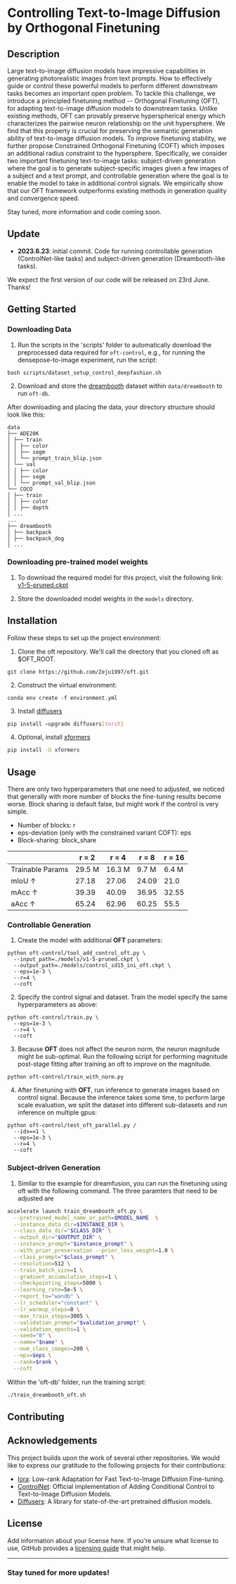 # Controlling Text-to-Image Diffusion by Orthogonal Finetuning

## Description

Large text-to-image diffusion models have impressive capabilities in generating photorealistic images from text prompts. How to effectively guide or control these powerful models to perform different downstream tasks becomes an important open problem. To tackle this challenge, we introduce a principled finetuning method -- Orthogonal Finetuning (OFT), for adapting text-to-image diffusion models to downstream tasks. Unlike existing methods, OFT can provably preserve hyperspherical energy which characterizes the pairwise neuron relationship on the unit hypersphere. We find that this property is crucial for preserving the semantic generation ability of text-to-image diffusion models. To improve finetuning stability, we further propose Constrained Orthogonal Finetuning (COFT) which imposes an additional radius constraint to the hypersphere. Specifically, we consider two important finetuning text-to-image tasks: subject-driven generation where the goal is to generate subject-specific images given a few images of a subject and a text prompt, and controllable generation where the goal is to enable the model to take in additional control signals. We empirically show that our OFT framework outperforms existing methods in generation quality and convergence speed.

Stay tuned, more information and code coming soon.


## Update
- **2023.6.23**: initial commit. Code for running controllable generation (ControlNet-like tasks) and subject-driven generation (Dreambooth-like tasks).

We expect the first version of our code will be released on 23rd June. Thanks!



## Getting Started

### Downloading Data

1. Run the scripts in the 'scripts' folder to automatically download the preprocessed data required for `oft-control`, e.g., for running the densepose-to-image experiment, run the script:
```console
bash scripts/dataset_setup_control_deepfashion.sh
```

2. Download and store the [dreambooth](https://github.com/google/dreambooth) dataset within `data/dreambooth` to run `oft-db`.

After downloading and placing the data, your directory structure should look like this:
```
data
├── ADE20K
│ ├── train
│ │ ├── color
│ │ ├── segm
│ │ └── prompt_train_blip.json
│ └── val
│ │ ├── color
│ │ ├── segm
│ │ └── prompt_val_blip.json
└── COCO
│ ├── train
│ │ ├── color
│ │ ├── depth
│ ...
...
├── dreambooth
│ ├── backpack
│ ├── backpack_dog
│ ...
```

### Downloading pre-trained model weights

1. To download the required model for this project, visit the following link: [v1-5-pruned.ckpt](https://huggingface.co/runwayml/stable-diffusion-v1-5/tree/main)

2. Store the downloaded model weights in the `models` directory.


## Installation

Follow these steps to set up the project environment:

1. Clone the oft repository. We'll call the directory that you cloned oft as $OFT_ROOT.
```console
git clone https://github.com/Zeju1997/oft.git
```

2. Construct the virtual environment:
```console
conda env create -f environment.yml
```

3. Install [diffusers](https://github.com/huggingface/diffusers)
```bash
pip install –upgrade diffusers[torch]
```

4. Optional, install [xformers](https://github.com/facebookresearch/xformers) 
```bash
pip install -U xformers
```

## Usage

There are only two hyperparameters that one need to adjusted, we noticed that generally with more number of blocks the fine-tuning results become worse. Block sharing is default false, but might work if the control is very simple.
- Number of blocks: r
- eps-deviation (only with the constrained variant COFT): eps
- Block-sharing: block_share

|                   | r = 2   | r = 4   | r = 8   | r = 16  |
|-------------------|---------|---------|---------|---------|
| Trainable Params  | 29.5 M  | 16.3 M  | 9.7 M   | 6.4 M   |
| mIoU ↑            | 27.18   | 27.06   | 24.09   | 21.0    |
| mAcc ↑            | 39.39   | 40.09   | 36.95   | 32.55   |
| aAcc ↑            | 65.24   | 62.96   | 60.25   | 55.5    |


### Controllable Generation

1. Create the model with additional **OFT** parameters:
```console
python oft-control/tool_add_control_oft.py \
  --input_path=./models/v1-5-pruned.ckpt \
  --output_path=./models/control_sd15_ini_oft.ckpt \
  --eps=1e-3 \
  --r=4 \
  --coft
```
2. Specify the control signal and dataset. Train the model specify the same hyperparameters as above:
```console
python oft-control/train.py \
  --eps=1e-3 \
  --r=4 \
  --coft
```
3. Because **OFT** does not affect the neuron norm, the neuron magnitude might be sub-optimal. Run the following script for performing magnitude post-stage fitting after training an oft to improve on the magnitude.
```console
python oft-control/train_with_norm.py 
```
4. After finetuning with **OFT**, run inference to generate images based on control signal. Because the inference takes some time, to perform large scale evaluation, we split the dataset into different sub-datasets and run inference on multiple gpus:
```console
python oft-control/test_oft_parallel.py /
  --idx==1 \
  --eps=1e-3 \
  --r=4 \
  --coft
```

#### 

### Subject-driven Generation
1. Similar to the example for dreamfusion, you can run the finetuning using oft with the following command. The three paramters that need to be adjusted are

```bash
accelerate launch train_dreambooth_oft.py \
  --pretrained_model_name_or_path=$MODEL_NAME  \
  --instance_data_dir=$INSTANCE_DIR \
  --class_data_dir="$CLASS_DIR" \
  --output_dir="$OUTPUT_DIR" \
  --instance_prompt="$instance_prompt" \
  --with_prior_preservation --prior_loss_weight=1.0 \
  --class_prompt="$class_prompt" \
  --resolution=512 \
  --train_batch_size=1 \
  --gradient_accumulation_steps=1 \
  --checkpointing_steps=5000 \
  --learning_rate=5e-5 \
  --report_to="wandb" \
  --lr_scheduler="constant" \
  --lr_warmup_steps=0 \
  --max_train_steps=3005 \
  --validation_prompt="$validation_prompt" \
  --validation_epochs=1 \
  --seed="0" \
  --name="$name" \
  --num_class_images=200 \
  --eps=$eps \
  --rank=$rank \
  --coft
```
Within the 'oft-db' folder, run the training script:
```bash
./train_dreambooth_oft.sh
```


## Contributing


## Acknowledgements

This project builds upon the work of several other repositories. We would like to express our gratitude to the following projects for their contributions:

- [lora](https://github.com/cloneofsimo/lora): Low-rank Adaptation for Fast Text-to-Image Diffusion Fine-tuning.
- [ControlNet](https://github.com/lllyasviel/ControlNet): Official implementation of Adding Conditional Control to Text-to-Image Diffusion Models.
- [Diffusers](https://github.com/huggingface/diffusers): A library for state-of-the-art pretrained diffusion models.


## License

Add information about your license here. If you're unsure what license to use, GitHub provides a [licensing guide](https://docs.github.com/en/github/creating-cloning-and-archiving-repositories/licensing-a-repository) that might help.

---

### Stay tuned for more updates!
